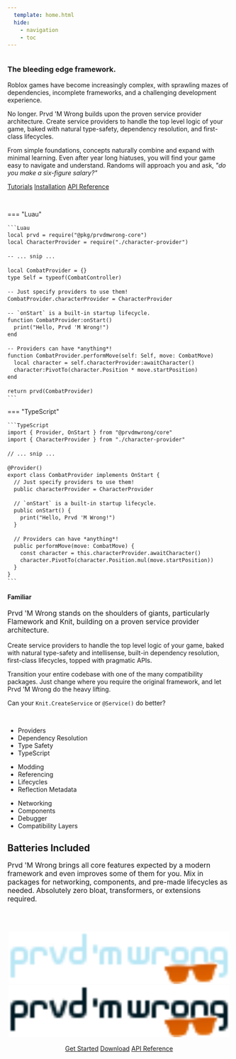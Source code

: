 ```yaml
---
  template: home.html
  hide:
    - navigation
    - toc
---
```


<section class="pmwdoc-home-hero" markdown>

<section class="pmwdoc-home-hero-inner" markdown>

<h1 style="font-size: 0; margin: 0; padding: 0; opacity: 0;">Prvd 'M Wrong</h1>
<!-- <img
  src="./assets/wordmark-dark.svg#only-dark"
  alt="Prvd 'M Wrong"
  width="500px"/>
<img
  src="./assets/wordmark-light.svg#only-light"
  alt="Prvd 'M Wrong"
  width="500px"/> -->
<h1>The bleeding edge framework.</h1>

<p>
Roblox games have become increasingly complex, with sprawling mazes of
dependencies, incomplete frameworks, and a challenging development experience.
</p>

<p>
No longer. Prvd 'M Wrong builds upon the proven service provider architecture.
Create service providers to handle the top level logic of your game, baked with
natural type-safety, dependency resolution, and first-class lifecycles.
</p>

<p>
From simple foundations, concepts naturally combine and expand with minimal
learning. Even after year long hiatuses, you will find your game easy to
navigate and understand. Randoms will approach you and ask, <i>"do you make a
six-figure salary?"</i>
</p>

<nav>

<a href="./tutorials/" class="md-button md-button--primary">Tutorials</a>
<a href="./tutorials/installation/" class="md-button">Installation</a>
<a href="./api-reference/" class="md-button">API Reference</a>

</nav>

</section>

</section>

<section class="pmwdoc-home-body" markdown>

<!-- <ul class="pmwdoc-home-list">
<li>
<b>5kb</b>
<p>Minified + Gzipped</p>
</li>
<li>
<b>Luau & TypeScript</b>
<p>Support</p>
</li>
<li>
<b>Open Source</b>
<p>Forever</p>
</li>
</ul>

<br/> -->

<br/>

<!-- Familiar -->

<section class="grid" markdown>

=== "Luau"

    ```Luau
    local prvd = require("@pkg/prvdmwrong-core")
    local CharacterProvider = require("./character-provider")

    -- ... snip ...

    local CombatProvider = {}
    type Self = typeof(CombatController)

    -- Just specify providers to use them!
    CombatProvider.characterProvider = CharacterProvider

    -- `onStart` is a built-in startup lifecycle.
    function CombatProvider:onStart()
      print("Hello, Prvd 'M Wrong!")
    end

    -- Providers can have *anything*!
    function CombatProvider.performMove(self: Self, move: CombatMove)
      local character = self.characterProvider:awaitCharacter()
      character:PivotTo(character.Position * move.startPosition)
    end

    return prvd(CombatProvider)
    ```

=== "TypeScript"

    ```TypeScript
    import { Provider, OnStart } from "@prvdmwrong/core"
    import { CharacterProvider } from "./character-provider"

    // ... snip ...

    @Provider()
    export class CombatProvider implements OnStart {
      // Just specify providers to use them!
      public characterProvider = CharacterProvider

      // `onStart` is a built-in startup lifecycle.
      public onStart() {
        print("Hello, Prvd 'M Wrong!")
      }

      // Providers can have *anything*!
      public performMove(move: CombatMove) {
        const character = this.characterProvider.awaitCharacter()
        character.PivotTo(character.Position.mul(move.startPosition))
      }
    }
    ```

<section markdown>

<!-- <span style="font-size: 3em; line-height: 0; margin: 0;" markdown>:octicons-heart-16:</span> -->

# Familiar

<p style="font-size: 1.125em;">
Prvd 'M Wrong stands on the shoulders of giants, particularly Flamework and
Knit, building on a proven service provider architecture.
</p>

Create service providers to handle the top level logic of your game, baked with
natural type-safety and intellisense, built-in dependency resolution,
first-class lifecycles, topped with pragmatic APIs.

Transition your entire codebase with one of the many compatibility packages.
Just change where you require the original framework, and let Prvd 'M Wrong do
the heavy lifting.

Can your `Knit.CreateService` or `@Service()` do better?

</section>

</section>

<br/>

<!-- Batteries Included -->

<div class="prvdmwrong-home-features">

<ul>
<li>Providers</li>
<li>Dependency Resolution</li>
<li>Type Safety</li>
<li>TypeScript</li>
</ul>

<ul style="animation-direction: reverse;">
<li>Modding</li>
<li>Referencing</li>
<li>Lifecycles</li>
<li>Reflection Metadata</li>
</ul>

<ul>
<li>Networking</li>
<li>Components</li>
<li>Debugger</li>
<li>Compatibility Layers</li>
</ul>

</div>

# Batteries Included

<p style="font-size: 1.125em;">
Prvd 'M Wrong brings all core features expected by a modern framework and even
improves some of them for you. Mix in packages for networking, components, and
pre-made lifecycles as needed. Absolutely zero bloat, transformers, or
extensions required.
</p>

<br/>

<br/>

<!-- Footer -->

<section style="text-align: center;" markdown>

<img
  src="./assets/wordmark-dark.svg#only-dark"
  alt="Prvd 'M Wrong"
  width="500px"/>
<img
  src="./assets/wordmark-light.svg#only-light"
  alt="Prvd 'M Wrong"
  width="500px"/>
<!-- <br/>
<span class="pmwdoc-version" markdown>
Version
<code id="pmwdoc-version">(fetching)</code>
from
[NPM](https://www.npmjs.com/package/@prvdmwrong/core)
[Wally](https://wally.run/package/prvdmwrong/core)
[Pesde](https://pesde.daimond113.com/packages/prvdmwrong/core/0.2.0-dev.12)
</span> -->
<!-- <script src="assets/javascripts/latest-version.js" defer></script> -->
<a href="./tutorials/" class="md-button md-button--primary">Get Started</a>
<a href="https://github.com/prvdmwrong/prvdmwrong/releases" class="md-button">Download</a>
<a href="./api-reference/" class="md-button">API Reference</a>

</section>

</section>
